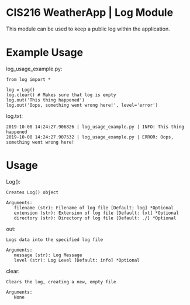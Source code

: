 # CIS216 WeatherApp | Log Module

This module can be used to keep a public log within the application.

# Example Usage

log_usage_example.py:
```
from log import *

log = Log()
log.clear() # Makes sure that log is empty
log.out('This thing happened')
log.out('Oops, something went wrong here!', level='error')
```
log.txt:

```
2019-10-08 14:24:27.906826 | log_usage_example.py | INFO: This thing happened
2019-10-08 14:24:27.907532 | log_usage_example.py | ERROR: Oops, something went wrong here!
```

# Usage
Log():
```
Creates Log() object

Arguments:
   filename (str): Filename of log file [Default: log] *Optional
   extension (str): Extension of log file [Default: txt] *Optional
   directory (str): Directory of log file [Default: ./] *Optional
```

out:
```
Logs data into the specified log file

Arguments:
   message (str): Log Message
   level (str): Log Level [Default: info] *Optional
```

clear:
```
Clears the log, creating a new, empty file

Arguments:
   None
```

